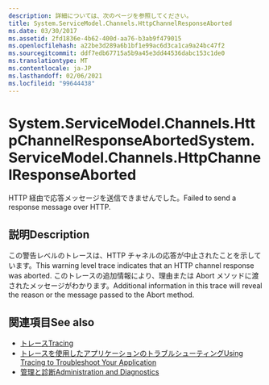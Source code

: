 ```yaml
---
description: 詳細については、次のページを参照してください。
title: System.ServiceModel.Channels.HttpChannelResponseAborted
ms.date: 03/30/2017
ms.assetid: 2fd1836e-4b62-400d-aa76-b3ab9f479015
ms.openlocfilehash: a22be3d289a6b1bf1e99ac6d3ca1ca9a24bc47f2
ms.sourcegitcommit: ddf7edb67715a5b9a45e3dd44536dabc153c1de0
ms.translationtype: MT
ms.contentlocale: ja-JP
ms.lasthandoff: 02/06/2021
ms.locfileid: "99644438"
---
```

# <a name="systemservicemodelchannelshttpchannelresponseaborted"></a><span data-ttu-id="ab3c2-103">System.ServiceModel.Channels.HttpChannelResponseAborted</span><span class="sxs-lookup"><span data-stu-id="ab3c2-103">System.ServiceModel.Channels.HttpChannelResponseAborted</span></span>

<span data-ttu-id="ab3c2-104">HTTP 経由で応答メッセージを送信できませんでした。</span><span class="sxs-lookup"><span data-stu-id="ab3c2-104">Failed to send a response message over HTTP.</span></span>  
  
## <a name="description"></a><span data-ttu-id="ab3c2-105">説明</span><span class="sxs-lookup"><span data-stu-id="ab3c2-105">Description</span></span>  

 <span data-ttu-id="ab3c2-106">この警告レベルのトレースは、HTTP チャネルの応答が中止されたことを示しています。</span><span class="sxs-lookup"><span data-stu-id="ab3c2-106">This warning level trace indicates that an HTTP channel response was aborted.</span></span> <span data-ttu-id="ab3c2-107">このトレースの追加情報により、理由または Abort メソッドに渡されたメッセージがわかります。</span><span class="sxs-lookup"><span data-stu-id="ab3c2-107">Additional information in this trace will reveal the reason or the message passed to the Abort method.</span></span>  
  
## <a name="see-also"></a><span data-ttu-id="ab3c2-108">関連項目</span><span class="sxs-lookup"><span data-stu-id="ab3c2-108">See also</span></span>

- [<span data-ttu-id="ab3c2-109">トレース</span><span class="sxs-lookup"><span data-stu-id="ab3c2-109">Tracing</span></span>](index.md)
- [<span data-ttu-id="ab3c2-110">トレースを使用したアプリケーションのトラブルシューティング</span><span class="sxs-lookup"><span data-stu-id="ab3c2-110">Using Tracing to Troubleshoot Your Application</span></span>](using-tracing-to-troubleshoot-your-application.md)
- [<span data-ttu-id="ab3c2-111">管理と診断</span><span class="sxs-lookup"><span data-stu-id="ab3c2-111">Administration and Diagnostics</span></span>](../index.md)
